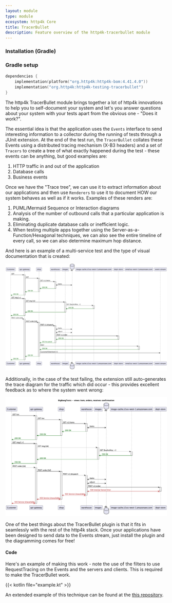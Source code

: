 ```yaml
---
layout: module
type: module
ecosystem: http4k Core
title: TracerBullet
description: Feature overview of the http4k-tracerbullet module
---
```



### Installation (Gradle)

### Gradle setup

```kotlin
dependencies {
    implementation(platform("org.http4k:http4k-bom:4.41.4.0"))
    implementation("org.http4k:http4k-testing-tracerbullet")
}
```

The http4k TracerBullet module brings together a lot of http4k innovations to help you to self-document your system and
let's you answer questions about your system with your tests apart from the obvious one - "Does it work?".

The essential idea is that the application uses the `Events`  interface to send interesting information to a collector
during the running of tests through a JUnit extension. At the end of the test run, the `TracerBullet` collates these
Events using a distributed tracing mechanism (X-B3 headers) and a set of `Tracers` to create a tree of what exactly
happened during the test - these events can be anything, but good examples are:

1. HTTP traffic in and out of the application
2. Database calls
3. Business events

Once we have the "Trace tree", we can use it to extract information about our applications and then use `Renderers` to
use it to document HOW our system behaves as well as if it works. Examples of these renders are:

1. PUML/Mermaid Sequence or Interaction diagrams
2. Analysis of the number of outbound calls that a particular application is making.
3. Eliminating duplicate database calls or inefficient logic.
4. When testing multiple apps together using the Server-as-a-Function/Hexagonal techniques, we can also see the entire
   timeline of every call, so we can also determine maximum hop distance.

And here is an example of a multi-service test and the type of visual documentation that is created:

<img src="./trace_diagram_success.png" alt="trace diagram success">

Additionally, in the case of the test failing, the extension still auto-generates the trace diagram for the traffic 
which did occur - this provides excellent feedback as to where the system went wrong:

<img src="./trace_diagram_failure.png" alt="trace diagram failure">

One of the best things about the TracerBullet plugin is that it fits in seamlessly with the rest of the http4k stack.
Once your applications have been designed to send data to the Events stream, just install the plugin and the diagramming
comes for free!

#### Code

Here's an example of making this work - note the use of the filters to use RequestTracing on the Events and the servers
and clients. This is required to make the TracerBullet work.

{{< kotlin file="example.kt" >}}

An extended example of this technique can be found at the [this repository](https://github.com/http4k/exploring-the-testing-hyperpyramid).

[http4k]: https://http4k.org
